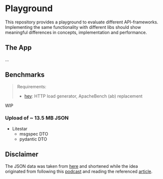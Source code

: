 # Playground

This repository provides a playground to evaluate different API-frameworks. Implementing the same functionality with different libs should show meaningful differences in concepts, implementation and performance.

## The App

...

## Benchmarks

> Requirements:
>
> * [hey](https://github.com/rakyll/hey): HTTP load generator, ApacheBench (ab) replacement

WIP

### Upload of ~ 13.5 MB JSON

* Litestar
  * msgspec DTO
  * pydantic DTO

## Disclaimer

The JSON data was taken from [here](https://github.com/json-iterator/test-data/blob/master/large-file.json) and shortened while the idea originated from following this [podcast](https://www.youtube.com/live/9Qq2q-9HHqs?si=W6z3LEbj5WLN86JC) and reading the referenced [article](https://pythonspeed.com/articles/faster-python-json-parsing/).
